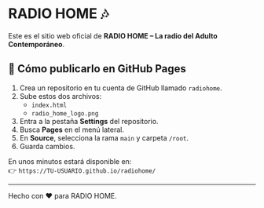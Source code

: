 # RADIO HOME 🎶

Este es el sitio web oficial de **RADIO HOME – La radio del Adulto Contemporáneo**.

## 🚀 Cómo publicarlo en GitHub Pages

1. Crea un repositorio en tu cuenta de GitHub llamado `radiohome`.
2. Sube estos dos archivos:
   - `index.html`
   - `radio_home_logo.png`
3. Entra a la pestaña **Settings** del repositorio.
4. Busca **Pages** en el menú lateral.
5. En **Source**, selecciona la rama `main` y carpeta `/root`.
6. Guarda cambios.

En unos minutos estará disponible en:  
👉 `https://TU-USUARIO.github.io/radiohome/`

---
Hecho con ❤️ para RADIO HOME.
